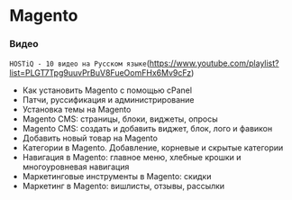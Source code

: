 
# Magento


### Видео

`HOSTiQ - 10 видео на Русском языке`(https://www.youtube.com/playlist?list=PLGT7Tpg9uuvPrBuV8FueOomFHx6Mv9cFz)
* Как установить Magento с помощью cPanel
* Патчи, руссификация и администрирование
* Установка темы на Magento
* Magento CMS: страницы, блоки, виджеты, опросы
* Magento CMS: создать и добавить виджет, блок, лого и фавикон
* Добавить новый товар на Magento
* Категории в Magento. Добавление, корневые и скрытые категории
* Навигация в Magento: главное меню, хлебные крошки и многоуровневая навигация
* Маркетинговые инструменты в Magento: скидки
* Маркетинг в Magento: вишлисты, отзывы, рассылки
